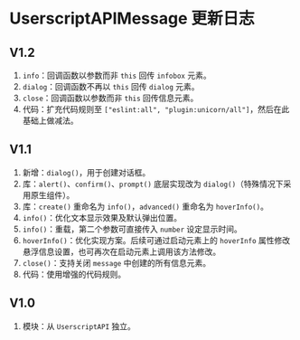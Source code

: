# UserscriptAPIMessage 更新日志

## V1.2

1. `info`：回调函数以参数而非 `this` 回传 `infobox` 元素。
2. `dialog`：回调函数不再以 `this` 回传 `dialog` 元素。
3. `close`：回调函数以参数而非 `this` 回传信息元素。
4. 代码：扩充代码规则至 `["eslint:all", "plugin:unicorn/all"]`，然后在此基础上做减法。

## V1.1

1. 新增：`dialog()`，用于创建对话框。
2. 库：`alert()`、`confirm()`、`prompt()` 底层实现改为 `dialog()`（特殊情况下采用原生组件）。
3. 库：`create()` 重命名为 `info()`，`advanced()` 重命名为 `hoverInfo()`。
4. `info()`：优化文本显示效果及默认弹出位置。
5. `info()`：重载，第二个参数可直接传入 `number` 设定显示时间。
6. `hoverInfo()`：优化实现方案。后续可通过启动元素上的 `hoverInfo` 属性修改悬浮信息设置，也可再次在启动元素上调用该方法修改。
7. `close()`：支持关闭 `message` 中创建的所有信息元素。
8. 代码：使用增强的代码规则。

## V1.0

1. 模块：从 `UserscriptAPI` 独立。
